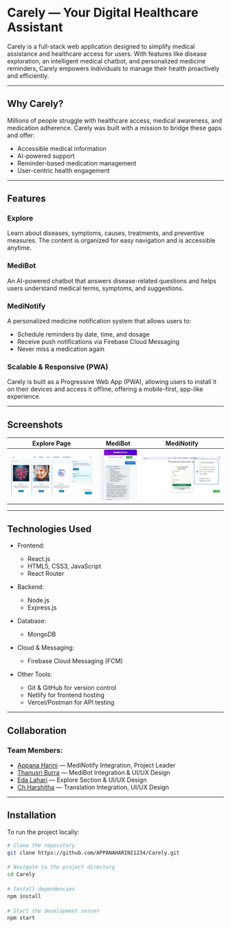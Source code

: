 # Carely — Your Digital Healthcare Assistant

Carely is a full-stack web application designed to simplify medical assistance and healthcare access for users. With features like disease exploration, an intelligent medical chatbot, and personalized medicine reminders, Carely empowers individuals to manage their health proactively and efficiently.

---

## Why Carely?

Millions of people struggle with healthcare access, medical awareness, and medication adherence. Carely was built with a mission to bridge these gaps and offer:

- Accessible medical information  
- AI-powered support  
- Reminder-based medication management  
- User-centric health engagement

---

## Features

### Explore
Learn about diseases, symptoms, causes, treatments, and preventive measures. The content is organized for easy navigation and is accessible anytime.

### MediBot
An AI-powered chatbot that answers disease-related questions and helps users understand medical terms, symptoms, and suggestions.

### MediNotify
A personalized medicine notification system that allows users to:
- Schedule reminders by date, time, and dosage  
- Receive push notifications via Firebase Cloud Messaging  
- Never miss a medication again

### Scalable & Responsive (PWA)
Carely is built as a Progressive Web App (PWA), allowing users to install it on their devices and access it offline, offering a mobile-first, app-like experience.

---

## Screenshots

| Explore Page | MediBot | MediNotify |
|--------------|---------|------------|
| ![Explore](./client/src/assets/screenshots/explore.jpg) | ![MediBot](./client/src/assets/screenshots/medibot.jpg) | ![MediNotify](./client/src/assets/screenshots/medinotify.jpg) |

---

## Technologies Used

- Frontend:
  - React.js  
  - HTML5, CSS3, JavaScript  
  - React Router

- Backend:
  - Node.js  
  - Express.js

- Database:
  - MongoDB

- Cloud & Messaging:
  - Firebase Cloud Messaging (FCM)

- Other Tools:
  - Git & GitHub for version control  
  - Netlify for frontend hosting  
  - Vercel/Postman for API testing

---

## Collaboration

### Team Members:
- [Appana Harini](https://github.com/APPANAHARINI1234) — MediNotify Integration, Project Leader  
- [Thanusri Burra](https://github.com/Thanusri-burra) — MediBot Integration & UI/UX Design  
- [Eda Lahari](https://github.com/eda-lahari) — Explore Section & UI/UX Design  
- [Ch Harshitha](https://github.com/chundurukesavaharshitha) — Translation Integration, UI/UX Design

---

## Installation

To run the project locally:

```bash
# Clone the repository
git clone https://github.com/APPANAHARINI1234/Carely.git

# Navigate to the project directory
cd Carely

# Install dependencies
npm install

# Start the development server
npm start
